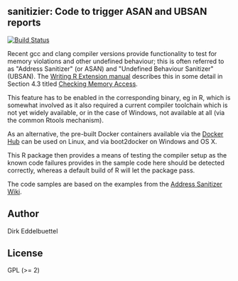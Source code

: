 ## sanitizier: Code to trigger ASAN and UBSAN reports

[![Build Status](https://travis-ci.org/eddelbuettel/sanitizers.png)](https://travis-ci.org/eddelbuettel/sanitizers)

Recent gcc and clang compiler versions provide functionality to test for
memory violations and other undefined behaviour; this is often referred to as
"Address Sanitizer" (or ASAN) and "Undefined Behaviour Sanitizer" (UBSAN).
The [Writing R Extension
manual](http://cran.r-project.org/doc/manuals/r-release/R-exts.html)
describes this in some detail in Section 4.3 titled 
[Checking Memory Access](http://cran.r-project.org/doc/manuals/r-release/R-exts.html#Checking-memory-access).

This feature has to be enabled in the corresponding binary, eg in R, which
is somewhat involved as it also required a current compiler toolchain which 
is not yet widely available, or in the case of Windows, not available at all
(via the common Rtools mechanism).

As an alternative, the pre-built Docker containers available via the [Docker Hub](
https://registry.hub.docker.com/u/eddelbuettel/docker-debian-r/) can be used
on Linux, and via boot2docker on Windows and OS X.

This R package then provides a means of testing the compiler setup as the
known code failures provides in the sample code here should be detected
correctly, whereas a default build of R will let the package pass.

The code samples are based on the examples from the [Address Sanitizer
Wiki](https://code.google.com/p/address-sanitizer/wiki/AddressSanitizer).

## Author

Dirk Eddelbuettel

## License

GPL (>= 2)

